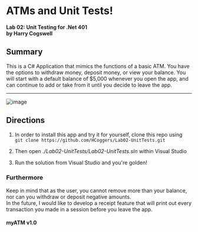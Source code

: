 # ATMs and Unit Tests!
__Lab 02: Unit Testing for .Net 401  
by Harry Cogswell__

## Summary
This is a C# Application that mimics the functions of a basic ATM. You have the options to withdraw money, deposit money, or view your balance. You will start with a default balance of $5,000 whenever you open the app, and can continue to add or take from it until you decide to leave the app.

---

![image](https://user-images.githubusercontent.com/31331154/77001169-ba0f8e00-6916-11ea-899f-ac229310544c.png)


## Directions
1. In order to install this app and try it for yourself, clone this repo using  
   `git clone https://github.com/HCoggers/Lab02-UnitTests.git`

2. Then open *./Lab02-UnitTests/Lab02-UnitTests.sln* within Visual Studio 

3. Run the solution from Visual Studio and you're golden!

### Furthermore
Keep in mind that as the user, you cannot remove more than your balance, nor can you withdraw or deposit negative amounts.  
In the future, I would like to develop a receipt feature that will print out every transaction you made in a session before you leave the app.

#### myATM v1.0
